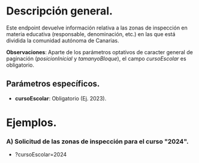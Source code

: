 # Descripción general.

Este endpoint devuelve información relativa a las zonas de inspección en materia educativa (responsable, denominación, etc.) en las que está dividida la comunidad autónoma de Canarias.

**Observaciones**: Aparte de los parámetros optativos de caracter general de paginación (_posicionInicial_ y _tamanyoBloque_), el campo *cursoEscolar* es obligatorio.

## Parámetros específicos.

* **cursoEscolar**: Obligatorio (Ej. 2023).

# Ejemplos.
### A) Solicitud de las zonas de inspección para el curso "2024".
* ?cursoEscolar=2024


